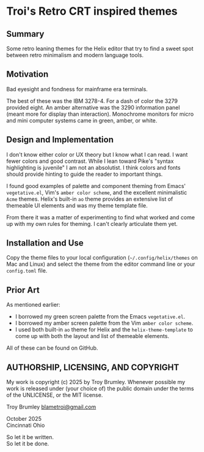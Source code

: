 # Troi's Retro CRT inspired themes

## Summary

Some retro leaning themes for the Helix editor that try to find a sweet spot between retro minimalism and modern language tools.

## Motivation

Bad eyesight and fondness for mainframe era terminals.

The best of these was the IBM 3278-4. For a dash of color the 3279 provided eight. An amber alternative was the 3290 information panel (meant more for display than interaction). Monochrome monitors for micro and mini computer systems came in green, amber, or white.

## Design and Implementation

I don't know either color or UX theory but I know what I can read. I want fewer colors and good contrast. While I lean toward Pike's "syntax highlighting is juvenile" I am not an absolutist. I think colors and fonts should provide hinting to guide the reader to important things.

I found good examples of palette and component theming from Emacs' `vegetative.el`, Vim's `amber color scheme`, and the excellent minimalistic `Acme` themes. Helix's built-in `ao` theme provides an extensive list of themeable UI elements and was my theme template file.

From there it was a matter of experimenting to find what worked and come up with my own rules for theming. I can't clearly articulate them yet.

## Installation and Use

Copy the theme files to your local configuration (`~/.config/helix/themes` on Mac and Linux) and select the theme from the editor command line or your `config.toml` file.

## Prior Art

As mentioned earlier:

- I borrowed my green screen palette from the Emacs `vegetative.el`.
- I borrowed my amber screen palette from the Vim `amber color scheme`.
- I used both built-in `ao` theme for Helix and the `helix-theme-template` to come up with both the layout and list of themeable elements.

All of these can be found on GitHub.

## AUTHORSHIP, LICENSING, AND COPYRIGHT

My work is copyright (c) 2025 by Troy Brumley. Whenever possible my work is released under (your choice of) the public domain under the terms of the UNLICENSE, or the MIT license.

Troy Brumley blametroi@gmail.com

October 2025\
Cincinnati Ohio

So let it be written.\
So let it be done.
